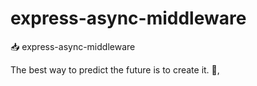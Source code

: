 # express-async-middleware

📥 express-async-middleware


<!-- INSPIRATIONAL_QUOTE_START -->
The best way to predict the future is to create it.
👀,
<!-- INSPIRATIONAL_QUOTE_END -->
